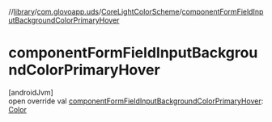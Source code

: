 //[library](../../../index.md)/[com.glovoapp.uds](../index.md)/[CoreLightColorScheme](index.md)/[componentFormFieldInputBackgroundColorPrimaryHover](component-form-field-input-background-color-primary-hover.md)

# componentFormFieldInputBackgroundColorPrimaryHover

[androidJvm]\
open override val [componentFormFieldInputBackgroundColorPrimaryHover](component-form-field-input-background-color-primary-hover.md): [Color](https://developer.android.com/reference/kotlin/androidx/compose/ui/graphics/Color.html)
